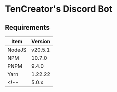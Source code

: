 # TenCreator's Discord Bot
## Requirements

| Item    | Version   |
| ------- | --------- |
| NodeJS  | v20.5.1   |
| NPM     | 10.7.0    |
| PNPM    | 9.4.0     |
| Yarn    | 1.22.22   |
<!-- | 5.0.x   | :x:                | -->